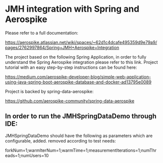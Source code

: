 # JMH integration with Spring and Aerospike

Please refer to a full documentation:

https://aerospike.atlassian.net/wiki/spaces/~62d1c4dcafe495359d9e79a9/pages/2762997864/Spring+JMH+Aerospike+Integration

The project based on the following Spring Application, in order to fully understand the Spring Aerospike 
integration please refer to this link. Project tutorial with an easy step-by-step instructions can be found here:

https://medium.com/aerospike-developer-blog/simple-web-application-using-java-spring-boot-aerospike-database-and-docker-ad13795e0089


Project is backed by spring-data-aerospike:

https://github.com/aerospike-community/spring-data-aerospike

## In order to run the JMHSpringDataDemo through IDE:
JMHSpringDataDemo should have the following as parameters which are configurable,
added. removed according to test needs:

forkNum=1;warmIterNum=1;warmTime=1;measurementIterations=1;numThreads=1;numUsers=10
